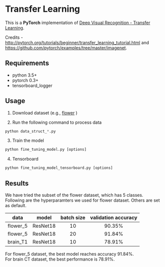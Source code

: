 # Transfer Learning

This is a **PyTorch** implementation of [Deep Visual Recognition - Transfer Learning](http://cs231n.github.io/transfer-learning/).   

Credits -   
http://pytorch.org/tutorials/beginner/transfer_learning_tutorial.html and https://github.com/pytorch/examples/tree/master/imagenet.

## Requirements

- python 3.5+
- pytorch 0.3+
- tensorboard_logger

## Usage

1. Download dataset (e.g., [flower](http://www.robots.ox.ac.uk/~vgg/data/flowers/17/index.html) )

2. Run the following command to process data  
```Python
python data_struct_*.py
```
3. Train the model  
```Python
python fine_tuning_model.py [options]
```

4. Tensorboard
```Python
python fine_tuning_model_tensorboard.py [options]
```


## Results

We have tried the subset of the flower dataset, which has 5 classes. Following are the hyperparamters we used for flower dataset. Others are set as default.

| data | model | batch size | validation accuracy |
|:--------:|:---------:|:----------:|:----------:|
flower_5 | ResNet18 | 10 | 90.35%
flower_5 | ResNet18 | 20 | 91.84%
brain_T1 | ResNet18 | 10 | 78.91%  

For flower_5 dataset, the best model reaches accuracy 91.84%. <br />
For brain CT dataset, the best performance is 78.91%.  





